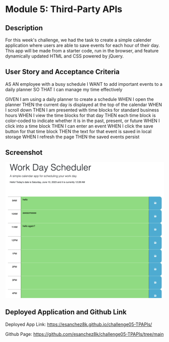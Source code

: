 # Module 5: Third-Party APIs

## Description

For this week's challenge, we had the task to create a simple calender application where users are able to save events for each hour of their day.  This app will be made from a starter code, run in the browser, and feature dynamically updated HTML and CSS powered by jQuery.

## User Story and Acceptance Criteria

AS AN employee with a busy schedule
I WANT to add important events to a daily planner
SO THAT I can manage my time effectively

GIVEN I am using a daily planner to create a schedule
WHEN I open the planner
THEN the current day is displayed at the top of the calendar
WHEN I scroll down
THEN I am presented with time blocks for standard business hours
WHEN I view the time blocks for that day
THEN each time block is color-coded to indicate whether it is in the past, present, or future
WHEN I click into a time block
THEN I can enter an event
WHEN I click the save button for that time block
THEN the text for that event is saved in local storage
WHEN I refresh the page
THEN the saved events persist

## Screenshot

![Mock-Up Screenshot](./assets/images/demo.png)

## Deployed Application and Github Link

Deployed App Link: https://esanchez8k.github.io/challenge05-TPAPIs/

Github Page: https://github.com/esanchez8k/challenge05-TPAPIs/tree/main
